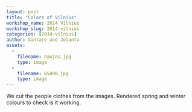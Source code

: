 ```yaml
---
layout: post
title: "Colors of Vilnius"
workshop_name: 2014 Vilnius
workshop_slug: 2014-vilnius
categories: [2014-vilnius]
author: Gintare and Jolanta 
assets:
  -
    filename: naujas.jpg
    type: image
  -
    filename: 65498.jpg
    type: image
---
```

We cut the people clothes from the images. Rendered spring and winter colours to check is it working.
